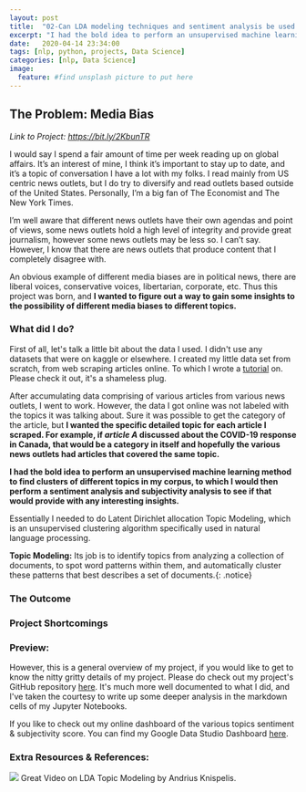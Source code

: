 ```yaml
---
layout: post
title:  "02-Can LDA modeling techniques and sentiment analysis be used determine media bias?"
excerpt: "I had the bold idea to perform an unsupervised machine learning method to find clusters of different topics in my corpus, to which I would then perform a sentiment analysis and subjectivity analysis to see if that would provide with any interesting insights."
date:   2020-04-14 23:34:00
tags: [nlp, python, projects, Data Science]
categories: [nlp, Data Science]
image:
  feature: #find unsplash picture to put here
---
```

## The Problem: Media Bias

*Link to Project: https://bit.ly/2KbunTR*

I would say I spend a fair amount of time per week reading up on global affairs. It’s an interest of mine, I think it’s important to stay up to date, and it’s a topic of conversation I have a lot with my folks. I read mainly from US centric news outlets, but I do try to diversify and read outlets based outside of the United States. Personally, I’m a big fan of The Economist and The New York Times. 

I’m well aware that different news outlets have their own agendas and point of views, some news outlets hold a high level of integrity and provide great journalism, however some news outlets may be less so. I can’t say. However, I know that there are news outlets that produce content that I completely disagree with.

An obvious example of different media biases are in political news, there are liberal voices, conservative voices, libertarian, corporate, etc. Thus this project was born, and **I wanted to figure out a way to gain some insights to the possibility of different media biases to different topics.** 

### What did I do?
First of all, let's talk a little bit about the data I used. I didn't use any datasets that were on kaggle or elsewhere. I created my little data set from scratch, from web scraping articles online. To which I wrote a [tutorial](https://andrewhnberry.github.io/articles/2020-04/The-Easy-Way-to-Web-Scrape-Articles-Online) on. Please check it out, it's a shameless plug.

After accumulating data comprising of various articles from various news outlets, I went to work. However, the data I got online was not labeled with the topics it was talking about. Sure it was possible to get the category of the article, but **I wanted the specific detailed topic for each article I scraped. For example, if *article A* discussed about the COVID-19 response in Canada, that would be a category in itself and hopefully the various news outlets had articles that covered the same topic.**

**I had the bold idea to perform an unsupervised machine learning method to find clusters of different topics in my corpus, to which I would then perform a sentiment analysis and subjectivity analysis to see if that would provide with any interesting insights.**

Essentially I needed to do Latent Dirichlet allocation Topic Modeling, which is an unsupervised clustering algorithm specifically used in natural language processing.

**Topic Modeling:** Its job is to identify topics from analyzing a collection of documents, to spot word patterns within them, and automatically cluster these patterns that best describes a set of documents.{: .notice}

### The Outcome



### Project Shortcomings


### Preview:
However, this is a general overview of my project, if you would like to get to know the nitty gritty details of my project. Please do check out my project's GitHub repository [here](https://bit.ly/2KbunTR). It's much more well documented to what I did, and I've taken the courtesy to write up some deeper analysis in the markdown cells of my Jupyter Notebooks.

If you like to check out my online dashboard of the various topics sentiment & subjectivity score. You can find my Google Data Studio Dashboard [here](https://datastudio.google.com/reporting/19ffeced-1ec5-4e9c-a722-4ea55b108ade).

### Extra Resources & References:
[![](http://img.youtube.com/vi/3mHy4OSyRf0/0.jpg)](http://www.youtube.com/watch?v=3mHy4OSyRf0 "LDA Topic Models") Great Video on LDA Topic Modeling by Andrius Knispelis.
